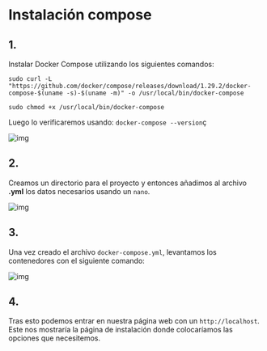 # Instalación compose

## 1.
Instalar Docker Compose utilizando los siguientes comandos:

`sudo curl -L "https://github.com/docker/compose/releases/download/1.29.2/docker-compose-$(uname -s)-$(uname -m)" -o /usr/local/bin/docker-compose`

`sudo chmod +x /usr/local/bin/docker-compose`

Luego lo verificaremos usando:
`docker-compose --version`ç

![img]()

## 2.
Creamos un directorio para el proyecto y entonces añadimos al archivo **.yml** los datos necesarios usando un `nano`.

![img]()

## 3.
Una vez creado el archivo `docker-compose.yml`, levantamos los contenedores con el siguiente comando:

![img]()

## 4.
Tras esto podemos entrar en nuestra página web con un `http://localhost`. Este nos mostraría la página de instalación donde colocaríamos las opciones que necesitemos.